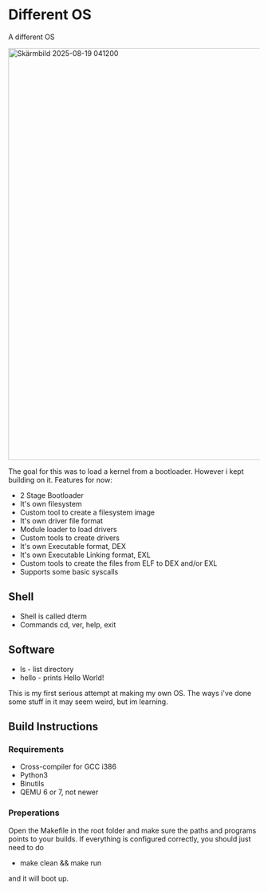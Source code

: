 # Different OS
A different OS

<img width="1020" height="825" alt="Skärmbild 2025-08-19 041200" src="https://github.com/user-attachments/assets/f864566f-7b5e-4cce-a483-32de4b6aa67c" />



The goal for this was to load a kernel from a bootloader. However i kept building on it.
Features for now:
* 2 Stage Bootloader 
* It's own filesystem
* Custom tool to create a filesystem image
* It's own driver file format
* Module loader to load drivers
* Custom tools to create drivers
* It's own Executable format, DEX
* It's own Executable Linking format, EXL
* Custom tools to create the files from ELF to DEX and/or EXL
* Supports some basic syscalls

## Shell
* Shell is called dterm
* Commands cd, ver, help, exit

## Software
* ls     - list directory
* hello  - prints Hello World!

This is my first serious attempt at making my own OS.
The ways i've done some stuff in it may seem weird, but im learning.

## Build Instructions
### Requirements
* Cross-compiler for GCC i386
* Python3
* Binutils
* QEMU 6 or 7, not newer

### Preperations
Open the Makefile in the root folder and make sure the paths and programs points to your builds.
If everything is configured correctly, you should just need to do
* make clean && make run

and it will boot up.
